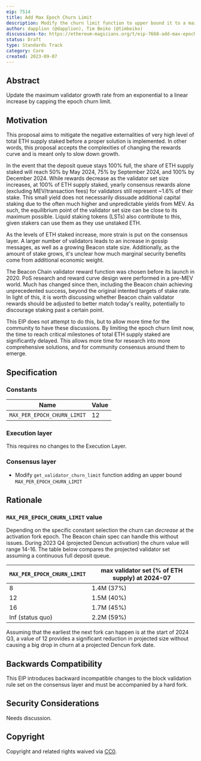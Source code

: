 ```yaml
---
eip: 7514
title: Add Max Epoch Churn Limit
description: Modify the churn limit function to upper bound it to a max value
author: dapplion (@dapplion), Tim Beiko (@timbeiko)
discussions-to: https://ethereum-magicians.org/t/eip-7668-add-max-epoch-churn-limit/15709
status: Draft
type: Standards Track
category: Core
created: 2023-09-07
---
```


## Abstract

Update the maximum validator growth rate from an exponential to a linear increase by capping the epoch churn limit.

## Motivation

This proposal aims to mitigate the negative externalities of very high level of total ETH supply staked before a proper solution is implemented. In other words, this proposal accepts the complexities of changing the rewards curve and is meant only to slow down growth. 

In the event that the deposit queue stays 100% full, the share of ETH supply staked will reach 50% by May 2024, 75% by September 2024, and 100% by December 2024. While rewards decrease as the validator set size increases, at 100% of ETH supply staked, yearly consensus rewards alone (excluding MEV/transaction fees) for validators still represent ~1.6% of their stake. This small yield does not necessarily dissuade additional capital staking due to the often much higher and unpredictable yields from MEV. As such, the equilibrium point of the validator set size can be close to its maximum possible. Liquid staking tokens (LSTs) also contribute to this, given stakers can use them as they use unstaked ETH. 

As the levels of ETH staked increase, more strain is put on the consensus layer. A larger number of validators leads to an increase in gossip messages, as well as a growing Beacon state size. Additionally, as the amount of stake grows, it's unclear how much marginal security benefits come from additional economic weight. 

The Beacon Chain validator reward function was chosen before its launch in 2020. PoS research and reward curve design were performed in a pre-MEV world. Much has changed since then, including the Beacon chain achieving unprecedented success, beyond the original intented targets of stake rate. In light of this, it is worth discussing whether Beacon chain validator rewards should be adjusted to better match today's reality, potentially to discourage staking past a certain point. 

This EIP does not attempt to do this, but to allow more time for the community to have these discussions. By limiting the epoch churn limit now, the time to reach critical milestones of total ETH supply staked are significantly delayed. This allows more time for research into more comprehensive solutions, and for community consensus around them to emerge.

## Specification

### Constants

| Name | Value |
| ---- | ----- |
| `MAX_PER_EPOCH_CHURN_LIMIT` | 12 |

### Execution layer

This requires no changes to the Execution Layer.

### Consensus layer

- Modify `get_validator_churn_limit` function adding an upper bound `MAX_PER_EPOCH_CHURN_LIMIT`

## Rationale

### `MAX_PER_EPOCH_CHURN_LIMIT` value

Depending on the specific constant selection the churn can _decrease_ at the activation fork epoch. The Beacon chain spec can handle this without issues. During 2023 Q4 (projected Dencun activation) the churn value will range 14-16. The table below compares the projected validator set assuming a continuous full deposit queue.

| `MAX_PER_EPOCH_CHURN_LIMIT` | max validator set (% of ETH supply) at 2024-07 |
| --------------------------- | ---------------------------- |
| 8                           | 1.4M (37%)
| 12                          | 1.5M (40%)
| 16                          | 1.7M (45%) 
| Inf (status quo)            | 2.2M (59%)

Assuming that the earliest the next fork can happen is at the start of 2024 Q3, a value of 12 provides a significant reduction in projected size without causing a big drop in churn at a projected Dencun fork date.

## Backwards Compatibility

This EIP introduces backward incompatible changes to the block validation rule set on the consensus layer and must be accompanied by a hard fork.

## Security Considerations

Needs discussion.

## Copyright

Copyright and related rights waived via [CC0](../LICENSE.md).

